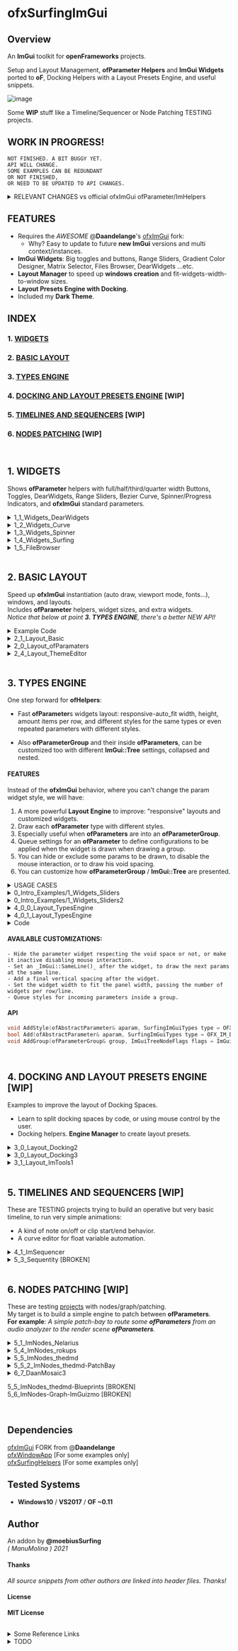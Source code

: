 ofxSurfingImGui
=============================

## Overview

An **ImGui** toolkit for **openFrameworks** projects.  

Setup and Layout Management, **ofParameter Helpers** and **ImGui Widgets** ported to **oF**, Docking Helpers with a Layout Presets Engine, and useful snippets.  

![image](/docs/1_Widgets_Sliders2.PNG?raw=true "image")  

Some **WIP** stuff like a Timeline/Sequencer or Node Patching TESTING projects.   

## WORK IN PROGRESS!

```
NOT FINISHED. A BIT BUGGY YET.
API WILL CHANGE.  
SOME EXAMPLES CAN BE REDUNDANT  
OR NOT FINISHED,  
OR NEED TO BE UPDATED TO API CHANGES.
```

<details>
  <summary>RELEVANT CHANGES vs official ofxImGui ofParameter/ImHelpers</summary>
  <p>

- Simplified and improved **oF Helpers** to use **ofParameters**. 
  * _ImHelpers.h_ has been rewritten to _ofxSurfing_ImGui_ofHelpers.h_.
  * Now the _ofParameter_ widgets, _Windows_ and _Group/Trees_ are more customizable. 
  * Removed all the old internal _Windows/Tree_, _WindowOpen/Settings_ and _GetUniqueName_ methods from **ofxImGui**. 
  * Currently using a _PushId()/PopID()_ approach on each widget.  
    
- **NEW: _Layout/Styles Management_.**
- **NEW: _Docking helpers with an Engine for Layout Presets_.**
    </p>
    </details>

## FEATURES

* Requires the _AWESOME_ @**Daandelange**'s [ofxImGui](https://github.com/Daandelange/ofxImGui/) fork: 
  - Why? Easy to update to future **new ImGui** versions and multi context/instances.
* **ImGui Widgets**: Big toggles and buttons, Range Sliders, Gradient Color Designer, Matrix Selector, Files Browser, DearWidgets ...etc.
* **Layout Manager** to speed up **windows creation** and fit-widgets-width-to-window sizes.
* **Layout Presets Engine with Docking**.
* Included my **Dark Theme**.

## INDEX

### 1. [WIDGETS](#1-widgets-1)

### 2. [BASIC LAYOUT](#2-layout-1)

### 3. [TYPES ENGINE](#3-types-engine-1)

### 4. [DOCKING AND LAYOUT PRESETS ENGINE](#4-docking-and-layout-presets-engine-wip-1) [WIP]

### 5. [TIMELINES AND SEQUENCERS](#5-timelines-and-sequencers-wip-1) [WIP]

### 6. [NODES PATCHING](#6-nodes-patching-wip-1) [WIP]

<BR>

## 1. WIDGETS

Shows **ofParameter** helpers with full/half/third/quarter width Buttons, Toggles, DearWidgets, Range Sliders, Bezier Curve, Spinner/Progress Indicators, and **ofxImGui** standard parameters.  

<details>
  <summary>1_1_Widgets_DearWidgets</summary>
  <p>

Includes Range Sliders with **ofParameters**, responsive Button/Toggles and the AWESOME [DearWidgets](https://github.com/soufianekhiat/DearWidgets) from **@soufianekhiat**.  
![image](/docs/1_1_Widgets_DearWidgets.PNG?raw=true "image")  
  </p>
</details>

<details>
  <summary>1_2_Widgets_Curve</summary>
  <p>

Includes Bezier Curves and usable timed Tween/Easing functions.  
![image](/docs/1_2_Widgets_Curve.PNG?raw=true "image")  
  </p>
</details>

<details>
  <summary>1_3_Widgets_Spinner</summary>
  <p>

Includes waiting and progress spinners.  
![image](/docs/1_3_Widgets_Spinner.gif?raw=true "image")  
  </p>
</details>

<details>
  <summary>1_4_Widgets_Surfing</summary>
  <p>

Includes a **matrix button clicker selector** linked to an **ofParameter<int>** (aka preset index), small tooltips, spin clicker, and the awesome gradient engine from [@galloscript](https://twitter.com/galloscript) from his [Github Gist](https://gist.github.com/galloscript/8a5d179e432e062550972afcd1ecf112).  
![image](/docs/1_4_Widgets_Surfing.PNG?raw=true "image")  
  </p>
</details>

<details>
  <summary>1_5_FileBrowser</summary>
  <p>

![image](/docs/1_5_FileBrowser.PNG?raw=true "image")  
  </p>
</details>

<BR>

## 2. BASIC LAYOUT

Speed up **ofxImGui** instantiation (auto draw, viewport mode, fonts...), windows, and layouts.  
Includes **ofParameter** helpers, widget sizes, and extra widgets.  
_Notice that below at point **3. TYPES ENGINE**, there's a better NEW API!_ 

<details>
  <summary>Example Code</summary>
  <p>

  ![image](/docs/2_1_2_Layout_Basic.PNG?raw=true "image")  

ofApp.h

```.cpp
#include "ofxSurfingImGui.h"

ofxSurfing_ImGui_Manager guiManager;

ofParameter<bool> bGui{ "Show Gui", true };

ofParameter<bool> bEnable{ "Enable", true };
ofParameter<bool> b1{ "b1", false };
ofParameter<bool> b2{ "b2", false };
ofParameter<bool> b3{ "b3", false };
```

ofApp.cpp

```.c++
void ofApp::setup() 
{ 
    guiManager.setup(); 
    // Instantiates and configures all the required ofxImGui stuff inside:
    // Font, theme, autodraw, layout store/recall, multi context/instances, ofParams Helpers and other customizations.
}

void ofApp::draw() 
{ 
    guiManager.begin();
    if (bGui) // -> This param makes the close button functional
    {
        guiManager.beginWindow("Window", (bool *)&bGui.get(), ImGuiWindowFlags_None);
        {
            ofxImGuiSurfing::AddToggleRoundedButton(bEnable);
            if (bEnable)
            {
                // Precalculate common widgets sizes to fit current window, "to be responsive".
                float _w1 = ofxImGuiSurfing::getWidgetsWidth(1); // 1 widget full width
                float _w2 = ofxImGuiSurfing::getWidgetsWidth(2); // 2 widgets half width
                float _w3 = ofxImGuiSurfing::getWidgetsWidth(3); // 3 widgets third width
                float _w4 = ofxImGuiSurfing::getWidgetsWidth(4); // 4 widgets quarter width
                float _h = ofxImGuiSurfing::getWidgetsHeightRelative(); // one unit height relative to ImGui theme

                //-

                /* Draw RAW ImGui or SurfingWidgets with ofParameters */

                // One widget full with and theme height. The callback is handled by the param listeners.
                ofxImGuiSurfing::AddBigToggle(b1); 

                // Two widgets same line/row with the 50% of window panel width 
                if (ofxImGuiSurfing::AddBigButton(b2, _w2, _h)) {
                  /* This acts as callback. No parameter listener required. */
                }
                ImGui::SameLine();
                if (ofxImGuiSurfing::AddBigButton(b3, _w2, _h)) {

                }

                // Or using raw ImGui
                // Three widgets and fit width in one line
                if (ImGui::Button("START", ImVec2(_w3, _h))) {}
                ImGui::SameLine();
                if (ImGui::Button("STOP", ImVec2(_w3, _h))) {}
                ImGui::SameLine();
                if (ImGui::Button("REPLAY", ImVec2(_w3, _h))) {}
            }
        }
        guiManager.endWindow();
    }
    guiManager.end();
}
```
</p>
</details>

<details>
  <summary>2_1_Layout_Basic</summary>
  <p>

![image](/docs/2_1_Layout_Basic.PNG?raw=true "image")  
  </p>
</details>

<details>
  <summary>2_0_Layout_ofParamaters</summary>
  <p>

Includes **ofParameter** and **ofParameterGroup** helpers and customize how groups are presented: collapsed/expanded, hidden header, **ImGui::Tree/ImGui::TreeEx** ...etc.  
[BROKEN]  
![image](/docs/2_0_Layout_ofParamaters.gif?raw=true "image")  
  </p>
</details>

<details>
  <summary>2_4_Layout_ThemeEditor</summary>
  <p>

This is a helper for tweaking your Themes: testings sizes, layout, and colors, and alternate fonts.  

Notice that you need to export the newly modified theme code through the clipboard and paste it to a new function/theme manually.  
There's not an automatic-fully-functional, save preset/load theme designer!  
![image](/docs/2_4_Layout_ThemeEditor.PNG?raw=true "image")  
  </p>
</details>

<BR>

## 3. TYPES ENGINE

One step forward for **ofHelpers**:  

* Fast **ofParameter**s widgets layout: responsive-auto_fit width, height, amount items per row, and different styles for the same types or even repeated parameters with different styles.  

* Also **ofParameterGroup** and their inside **ofParameters**, can be customized too with different **ImGui::Tree** settings, collapsed and nested.  

#### FEATURES

Instead of the **ofxImGui** behavior, where you can't change the param widget style, we will have:  
1. A more powerful **Layout Engine** to improve: "responsive" layouts and customized widgets.  
2. Draw each **ofParameter** type with different styles. 
3. Especially useful when **ofParameters** are into an **ofParameterGroup**.  
4. Queue settings for an **ofParameter** to define configurations to be applied when the widget is drawn when drawing a group. 
5. You can hide or exclude some params to be drawn, to disable the mouse interaction, or to draw his void spacing. 
6. You can customize how **ofParameterGroup** / **ImGui::Tree** are presented.

<details>
  <summary>USAGE CASES</summary>
  <p>

**CASE 1**:  
_Draw an **ofParameter<float>** as slider (default), drag number or/and +/- stepper box._  

**CASE 2**:  
_Draw an **ofParameter<bool>** as a check box (default), or as a big toggle button with custom dimensions._  

**CASE 3**:  
_You added an **ofParameter<bool>** inside an **ofParameterGroup**. Add a style for the type of widget. You want to customize how it will be drawn (instead of using the default style), but when the group is rendered._  
  </p>
</details>

<details>
  <summary>0_Intro_Examples/1_Widgets_Sliders</summary>
  <p>

![image](/docs/1_Widgets_Sliders.PNG?raw=true "image")  
  </p>
</details>

<details>
  <summary>0_Intro_Examples/1_Widgets_Sliders2</summary>
  <p>

![image](/docs/1_Widgets_Sliders2.PNG?raw=true "image")  
  </p>
</details>

<details>
  <summary>4_0_0_Layout_TypesEngine</summary>
  <p>

![image](/docs/4_0_0_Layout_TypesEngine.PNG?raw=true "image")  
  </p>
</details>

<details>
  <summary>4_0_1_Layout_TypesEngine</summary>
  <p>

![image](/docs/4_0_1_Layout_TypesEngine.PNG?raw=true "image")  
  </p>
</details>

<details>
  <summary>Code</summary>
  <p>

ofApp.h

```.cpp

```

ofApp.cpp

```.cpp

```
</p>
</details>

#### AVAILABLE CUSTOMIZATIONS:

    - Hide the parameter widget respecting the void space or not, or make it inactive disabling mouse interaction.  
    - Set an _ImGui::SameLine()_ after the widget, to draw the next params at the same line.  
    - Add a final vertical spacing after the widget.  
    - Set the widget width to fit the panel width, passing the number of widgets per row/line.  
    - Queue styles for incoming parameters inside a group.  

#### API

```c++
void AddStyle(ofAbstractParameter& aparam, SurfingImGuiTypes type = OFX_IM_DEFAULT, bool bSameLine = false, int amtPerRow = 1, int spacing = -1);
bool Add(ofAbstractParameter& aparam, SurfingImGuiTypes type = OFX_IM_DEFAULT, bool bSameLine = false, int amtPerRow = 1, int spacing = -1);
void AddGroup(ofParameterGroup& group, ImGuiTreeNodeFlags flags = ImGuiTreeNodeFlags_None, SurfingImGuiTypesGroups typeGroup = OFX_IM_GROUP_DEFAULT);
```

<BR>

## 4. DOCKING AND LAYOUT PRESETS ENGINE [WIP]

Examples to improve the layout of Docking Spaces. 

* Learn to split docking spaces by code, or using mouse control by the user.
* Docking helpers. **Engine Manager** to create layout presets.
<details>
  <summary>3_0_Layout_Docking2</summary>
  <p>

#### LAYOUT PRESETS ENGINE

* Fast adding of windows to the **Gui Manager**.
* Auto populates **Control Panels** to handle layout presets.
* Cute workflow for Management.
* You can add extra parameters to the presets too. 

![image](/docs/3_0_Layout_Docking2.gif?raw=true "gif")  
  </p>
</details>

<details>
  <summary>3_0_Layout_Docking3</summary>
  <p>

This example shows how to populate many ImGui windows from different scopes on the same viewport.  
Uses different approaches: from ofApp, from an add-on/class, or with Surfing Layout tools as guiManager.  
Also useful to check viewport modes, docking merging windows or autodraw modes.  

![image](/docs/3_0_Layout_Docking3.PNG?raw=true "png")  
  </p>
</details>

<details>
  <summary>3_1_Layout_ImTools1</summary>
  <p>

Uses [ImTools](https://github.com/aiekick/ImTools) from **@aiekick**: "_ It's a class for manage docking panes in an easy way, display (panes, menu, pane dialog), load/save, auto layout, etc..._". **WIP** porting to use into my oF projects.  

An alternative to my Docking Layout Engine but without presets and with more development required.  
Nice to learn about ImGui Docking.  

![image](/docs/3_1_Layout_ImTools1.PNG?raw=true "image")  
  </p>
</details>

<BR>

## 5. TIMELINES AND SEQUENCERS [WIP]

These are TESTING projects trying to build an operative but very basic timeline, to run very simple animations:  

* A kind of note on/off or clip start/end behavior.
* A curve editor for float variable automation. 

<details>
  <summary>4_1_ImSequencer</summary>
  <p>

Using [ImGuizmo](https://github.com/CedricGuillemet/ImGuizmo)  
Still very raw yet, not functional: I need to [finish](https://github.com/CedricGuillemet/ImGuizmo/issues/185) the engine to read the values when frames are playing.  
![image](/docs/4_1_ImSequencer.PNG?raw=true "image")  
  </p>
</details>

<details>
  <summary>5_3_Sequentity [BROKEN]</summary>
  <p>
  
Using [Sequentity](https://github.com/alanjfs/sequentity). It's being hard to port because of some dependencies...
  </p>
</details>

<BR>

## 6. NODES PATCHING [WIP]

These are testing [projects](https://github.com/ocornut/imgui/issues/306) with nodes/graph/patching.  
My target is to build a simple engine to patch between **ofParameters**.  
**For example**: _A simple patch-bay to route some **ofParameters** from an audio analyzer to the render scene **ofParameters**._   

<details>
  <summary>5_1_ImNodes_Nelarius</summary>
  <p>

Using [Nelarius/imnodes](https://github.com/Nelarius/imnodes)  
![image](/docs/5_1_ImNodes_Nelarius.PNG?raw=true "image")  
  </p>
</details>

<details>
  <summary>5_4_ImNodes_rokups</summary>
  <p>

Using [rokups/ImNodes](https://github.com/rokups/ImNodes)  
![image](/docs/5_4_ImNodes_rokups.PNG?raw=true "image")  
  </p>
</details>

<details>
  <summary>5_5_ImNodes_thedmd</summary>
  <p>

Using [thedmd/imgui-node-editor](https://github.com/thedmd/imgui-node-editor)  
![image](/docs/5_5_ImNodes_thedmd.PNG?raw=true "image")  
  </p>
</details>

<details>
  <summary>5_5_2_ImNodes_thedmd-PatchBay</summary>
  <p>

[**WIP**] Using [ofxPatchbayParams](https://github.com/moebiussurfing/ofxPatchbayParams)  
![image](/docs/5_5_2_ImNodes_thedmd-PatchBay.PNG?raw=true "image")  
  </p>
</details>

<details>
  <summary>6_7_DaanMosaic3</summary>
  <p>

Example code by [@Daandelange](https://github.com/Daandelange). Using [ofxVisualProgramming stuff](https://github.com/d3cod3/ofxVisualProgramming)  
![image](/docs/6_7_DaanMosaic3.PNG?raw=true "image")  
  </p>
</details>

5_5_ImNodes_thedmd-Blueprints [BROKEN]  
5_6_ImNodes-Graph-ImGuizmo [BROKEN]  

<BR>

## Dependencies
[ofxImGui](https://github.com/Daandelange/ofxImGui/) FORK from @**Daandelange**  
[ofxWindowApp](https://github.com/moebiussurfing/ofxWindowApp) [For some examples only]  
[ofxSurfingHelpers](https://github.com/moebiussurfing/ofxSurfingHelpers) [For some examples only]  

## Tested Systems
- **Windows10** / **VS2017** / **OF ~0.11**

## Author
An addon by **@moebiusSurfing**  
*( ManuMolina ) 2021*  

#### Thanks
_All source snippets from other authors are linked into header files. Thanks!_

#### License
**MIT License**

<BR>

<details>
  <summary>Some Reference Links</summary>
  <p>

https://github.com/HankiDesign/awesome-dear-imgui -> Collected widgets  
https://github.com/soufianekhiat/DearWidgets -> Cute widgets already included  
https://github.com/yumataesu/ImGui_Widgets -> oF ready widgets  
https://github.com/aiekick/ImTools/tree/main/LayoutManager  
https://github.com/Organic-Code/ImTerm -> Interesting terminal to look into  
https://github.com/d3cod3/ofxVisualProgramming -> oF node patched system  
https://github.com/d3cod3/Mosaic -> oF node patched system  
https://github.com/mnesarco/imgui_sugar/blob/main/imgui_sugar.hpp -> macros  
https://github.com/njazz/AutomationCurveEditor  
https://github.com/leiradel/ImGuiAl  

  </p>
</details>

<details>
  <summary>TODO</summary>
  <p>

* Fix Bugs on all the ofParameter Helpers/Styles/Docking sections.
* Create some selected examples to simplify learning.
* Add more ImGui raw widgets/add-ons with examples.
* Convert some widgets to ofParameters.
  </p>
</details>
